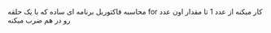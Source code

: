 محاسبه فاکتوریل 
برنامه ای ساده که با یک حلقه for کار میکنه 
از عدد 1 تا مقدار اون عدد رو در هم ضرب میکنه